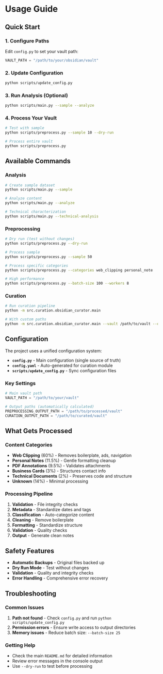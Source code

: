 # Usage Guide

## Quick Start

### 1. Configure Paths
Edit `config.py` to set your vault path:
```python
VAULT_PATH = "/path/to/your/obsidian/vault"
```

### 2. Update Configuration
```bash
python scripts/update_config.py
```

### 3. Run Analysis (Optional)
```bash
python scripts/main.py --sample --analyze
```

### 4. Process Your Vault
```bash
# Test with sample
python scripts/preprocess.py --sample 10 --dry-run

# Process entire vault
python scripts/preprocess.py
```

## Available Commands

### Analysis
```bash
# Create sample dataset
python scripts/main.py --sample

# Analyze content
python scripts/main.py --analyze

# Technical characterization
python scripts/main.py --technical-analysis
```

### Preprocessing
```bash
# Dry run (test without changes)
python scripts/preprocess.py --dry-run

# Process sample
python scripts/preprocess.py --sample 50

# Process specific categories
python scripts/preprocess.py --categories web_clipping personal_note

# High performance
python scripts/preprocess.py --batch-size 100 --workers 8
```

### Curation
```bash
# Run curation pipeline
python -m src.curation.obsidian_curator.main

# With custom paths
python -m src.curation.obsidian_curator.main --vault /path/to/vault --out /path/to/output
```

## Configuration

The project uses a unified configuration system:

- **`config.py`** - Main configuration (single source of truth)
- **`config.yaml`** - Auto-generated for curation module
- **`scripts/update_config.py`** - Sync configuration files

### Key Settings
```python
# Main vault path
VAULT_PATH = "/path/to/your/vault"

# Output paths (automatically calculated)
PREPROCESSING_OUTPUT_PATH = "/path/to/processed/vault"
CURATION_OUTPUT_PATH = "/path/to/curated/vault"
```

## What Gets Processed

### Content Categories
- **Web Clipping** (60%) - Removes boilerplate, ads, navigation
- **Personal Notes** (11.5%) - Gentle formatting cleanup
- **PDF Annotations** (9.5%) - Validates attachments
- **Business Cards** (3%) - Structures contact info
- **Technical Documents** (2%) - Preserves code and structure
- **Unknown** (14%) - Minimal processing

### Processing Pipeline
1. **Validation** - File integrity checks
2. **Metadata** - Standardize dates and tags
3. **Classification** - Auto-categorize content
4. **Cleaning** - Remove boilerplate
5. **Formatting** - Standardize structure
6. **Validation** - Quality checks
7. **Output** - Generate clean notes

## Safety Features

- **Automatic Backups** - Original files backed up
- **Dry Run Mode** - Test without changes
- **Validation** - Quality and integrity checks
- **Error Handling** - Comprehensive error recovery

## Troubleshooting

### Common Issues
1. **Path not found** - Check `config.py` and run `python scripts/update_config.py`
2. **Permission errors** - Ensure write access to output directories
3. **Memory issues** - Reduce batch size: `--batch-size 25`

### Getting Help
- Check the main `README.md` for detailed information
- Review error messages in the console output
- Use `--dry-run` to test before processing
